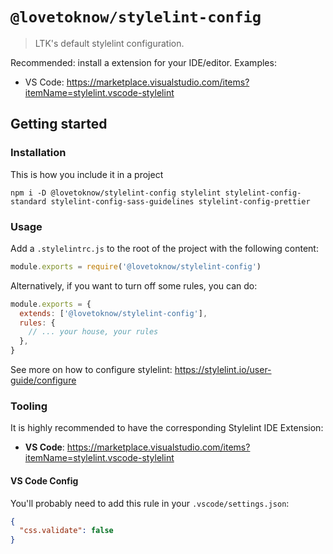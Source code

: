 # `@lovetoknow/stylelint-config`

> LTK's default stylelint configuration.

Recommended: install a extension for your IDE/editor. Examples:

- VS Code: https://marketplace.visualstudio.com/items?itemName=stylelint.vscode-stylelint

## Getting started

### Installation

This is how you include it in a project

```
npm i -D @lovetoknow/stylelint-config stylelint stylelint-config-standard stylelint-config-sass-guidelines stylelint-config-prettier
```

### Usage

Add a `.stylelintrc.js` to the root of the project with the following content:

```js
module.exports = require('@lovetoknow/stylelint-config')
```

Alternatively, if you want to turn off some rules, you can do:

```js
module.exports = {
  extends: ['@lovetoknow/stylelint-config'],
  rules: {
    // ... your house, your rules
  },
}
```

See more on how to configure stylelint: https://stylelint.io/user-guide/configure

### Tooling

It is highly recommended to have the corresponding Stylelint IDE Extension:

- **VS Code**: https://marketplace.visualstudio.com/items?itemName=stylelint.vscode-stylelint

#### VS Code Config

You'll probably need to add this rule in your `.vscode/settings.json`:

```json
{
  "css.validate": false
}
```
